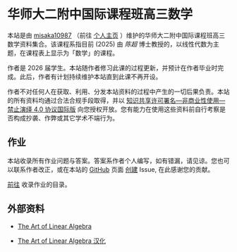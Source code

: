 # 华师大二附中国际课程班高三数学

本站是由 [misaka10987](mailto:misaka10987@outlook.com) （前往 [个人主页](https://misaka10987.pages.dev) ）维护的华师大二附中国际课程班高三数学资料集合。该课程系指目前 (2025) 由 *陈超* 博士教授的，以线性代数为主题，在课程表上显示为「数学」的课程。

作者是 2026 届学生。本站随作者修习此课的过程更新，并预计在作者毕业时完成。此后，作者有计划持续维护本站直到此课不再开设。

作者不对任何人在获取、利用、分发本站资料的过程中产生的一切后果负责。本站的所有资料均通过合法合规手段取得，并以 [知识共享许可署名—非商业性使用—禁止演绎 4.0 协议国际版](https://creativecommons.org/licenses/by-nc-nd/4.0/) 向您授权开放。您有能力在使用这些资料前自行考察是否构成抄袭、作弊或其它学术不端行为。

## 作业

本站收录所有作业问题与答案。答案系作者个人编写，如有错漏，请见谅。您也可以联系作者改正，或在本站的 [GitHub](https://github.com/misaka10987/efzgkb-g12-math) 页面 [创建](https://github.com/misaka10987/efzgkb-g12-math/issues/new) Issue, 在此感谢您的贡献。

[前往](assignment) 收录作业的目录。

## 外部资料

- [The Art of Linear Algebra](https://github.com/kenjihiranabe/The-Art-of-Linear-Algebra/blob/main/The-Art-of-Linear-Algebra.pdf) 

- [The Art of Linear Algebra 汉化](https://github.com/kf-liu/The-Art-of-Linear-Algebra-zh-CN/blob/main/The-Art-of-Linear-Algebra-zh-CN.pdf) 
